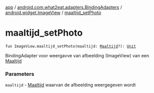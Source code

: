 [app](../../index.md) / [android.com.what2eat.adapters.BindingAdapters](../index.md) / [android.widget.ImageView](index.md) / [maaltijd_setPhoto](./maaltijd_set-photo.md)

# maaltijd_setPhoto

`fun ImageView.maaltijd_setPhoto(maaltijd: `[`Maaltijd`](../../android.com.what2eat.model/-maaltijd/index.md)`?): `[`Unit`](https://kotlinlang.org/api/latest/jvm/stdlib/kotlin/-unit/index.html)

BindingAdapter voor weergavve van afbeelding (ImageView) van een [Maaltijd](../../android.com.what2eat.model/-maaltijd/index.md)

### Parameters

`maaltijd` - [Maaltijd](../../android.com.what2eat.model/-maaltijd/index.md) waarvan de afbeelding weergegeven wordt